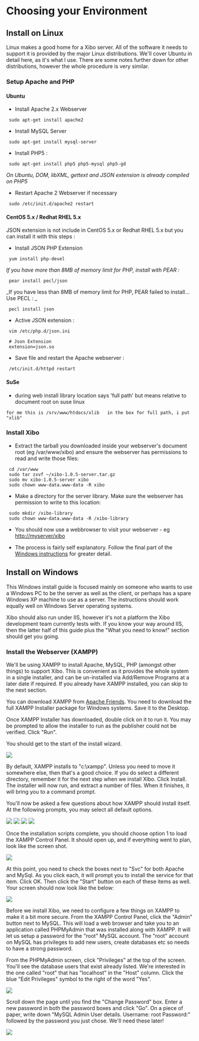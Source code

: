 <!--toc=getting_started-->
# Choosing your Environment

## <span id="Install_on_Linux"> Install on Linux </span>

Linux makes a good home for a Xibo server. All of the software it needs to support it is provided by the major Linux distributions. We'll cover Ubuntu in detail here, as it's what I use. There are some notes further down for other distributions, however the whole procedure is very similar.

###  <span id="Setup_Apache_and_PHP"> Setup Apache and PHP </span>

####  <span id="Ubuntu"> Ubuntu </span>

*   Install Apache 2.x Webserver
```
 sudo apt-get install apache2
```

*   Install MySQL Server
```
 sudo apt-get install mysql-server
```

*   Install PHP5&#160;:
```
 sudo apt-get install php5 php5-mysql php5-gd
```

_On Ubuntu, DOM, libXML, gettext and JSON extension is already compiled on PHP5_

*   Restart Apache 2 Webserver if necessary
```
 sudo /etc/init.d/apache2 restart
```

####  <span id="CentOS_5.x_.2F_Redhat_RHEL_5.x"> CentOS 5.x / Redhat RHEL 5.x </span>

JSON extension is not include in CentOS 5.x or Redhat RHEL 5.x but you can install it with this steps&#160;:

*   Install JSON PHP Extension
```
 yum install php-devel
```

_If you have more than 8MB of memory limit for PHP, install with PEAR&#160;:_

```
 pear install pecl/json
```

_If you have less than 8MB of memory limit for PHP, PEAR failed to install... Use PECL&#160;: _

```
 pecl install json
```

*   Active JSON extension&#160;:
```
 vim /etc/php.d/json.ini
```
```
 # Json Extension
 extension=json.so
```

*   Save file and restart the Apache webserver&#160;:
```
 /etc/init.d/httpd restart
```

####  <span id="SuSe"> SuSe </span>

*   during web install library location says 'full path' but means relative to document root on suse linux
```
for me this is /srv/www/htdocs/xlib   in the box for full path, i put "xlib"
```

###  <span id="Install_Xibo"> Install Xibo </span>

*   Extract the tarball you downloaded inside your webserver's document root (eg /var/www/xibo) and ensure the webserver has permissions to read and write those files:
```
 cd /var/www
 sudo tar zxvf ~/xibo-1.0.5-server.tar.gz
 sudo mv xibo-1.0.5-server xibo
 sudo chown www-data.www-data -R xibo
```

*   Make a directory for the server library. Make sure the webserver has permission to write to this location:
```
 sudo mkdir /xibo-library
 sudo chown www-data.www-data -R /xibo-library
```

*   You should now use a webbrowser to visit your webserver - eg [http://myserver/xibo](http://myserver/xibo)

*   The process is fairly self explanatory. Follow the final part of the [Windows instructions](install_cms.html) for greater detail.

##  <span id="Install_on_Windows"> Install on Windows </span>

This Windows install guide is focused mainly on someone who wants to use a Windows PC to be the server as well as the client, or perhaps has a spare Windows XP machine to use as a server. The instructions should work equally well on Windows Server operating systems.

Xibo should also run under IIS, however it's not a platform the Xibo development team currently tests with. If you know your way around IIS, then the latter half of this guide plus the "What you need to know!" section should get you going.

###  <span id="Install_the_Webserver_.28XAMPP.29"> Install the Webserver (XAMPP) </span>

We'll be using XAMPP to install Apache, MySQL, PHP (amongst other things) to support Xibo. This is convenient as it provides the whole system in a single installer, and can be un-installed via Add/Remove Programs at a later date if required. If you already have XAMPP installed, you can skip to the next section.

You can download XAMPP from [Apache Friends](http://www.apachefriends.org/en/xampp.html). You need to download the full XAMPP Installer package for Windows systems. Save it to the Desktop.

Once XAMPP Installer has downloaded, double click on it to run it. You may be prompted to allow the installer to run as the publisher could not be verified. Click "Run".

You should get to the start of the install wizard.

![](img/install_environment_Win32_xampp_install_start.jpg)

By default, XAMPP installs to "c:\xampp". Unless you need to move it somewhere else, then that's a good choice. If you do select a different directory, remember it for the next step when we install Xibo.  Click Install.
The installer will now run, and extract a number of files.  When it finishes, it will bring you to a command prompt.

You'll now be asked a few questions about how XAMPP should install itself.  At the following prompts, you may select all default options.

![](img/install_environment_Capture-2.jpg)
![](img/install_environment_Capture-3.jpg)
![](img/install_environment_Capture-4.jpg)
![](img/install_environment_Capture-6.jpg)

Once the installation scripts complete, you should choose option 1 to load the XAMPP Control Panel. It should open up, and if everything went to plan, look like the screen shot.

![](img/install_environment_Control_Panel_Running.jpg)

At this point, you need to check the boxes next to "Svc" for both Apache and MySql.  As you click each, it will prompt you to install the service for that item.  Click OK.  Then click the "Start" button on each of these items as well.
Your screen should now look like the below:

![](img/install_environment_Configured_Control_Panel.jpg)

Before we install Xibo, we need to configure a few things on XAMPP to make it a bit more secure. From the XAMPP Control Panel, click the "Admin" button next to MySQL. This will load a web browser and take you to an application called PHPMyAdmin that was installed along with XAMPP. It will let us setup a password for the "root" MySQL account. The "root" account on MySQL has privileges to add new users, create databases etc so needs to have a strong password.

From the PHPMyAdmin screen, click "Privileges" at the top of the screen. You'll see the database users that exist already listed. We're interested in the one called "root" that has "localhost" in the "Host" column. Click the blue "Edit Privileges" symbol to the right of the word "Yes".

![](img/install_environment_Win32_phpmyadmin_privileges.png)

Scroll down the page until you find the "Change Password" box. Enter a new password in both the password boxes and click "Go". On a piece of paper, write down "MySQL Admin User details. Username: root Password:" followed by the password you just chose. We'll need these later!

![](img/install_environment_Win32_phpmyadmin_password.png)